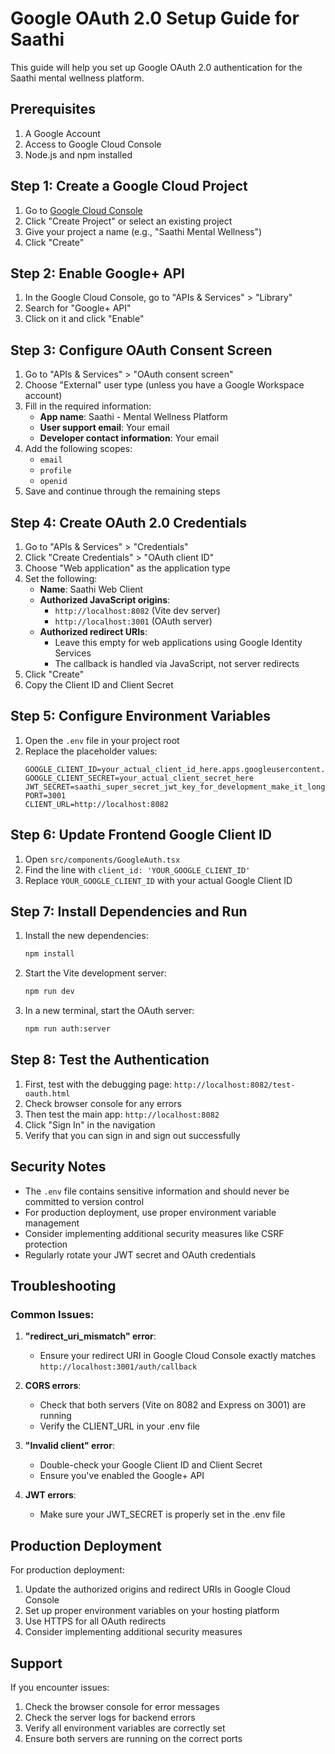 # Google OAuth 2.0 Setup Guide for Saathi

This guide will help you set up Google OAuth 2.0 authentication for the Saathi mental wellness platform.

## Prerequisites

1. A Google Account
2. Access to Google Cloud Console
3. Node.js and npm installed

## Step 1: Create a Google Cloud Project

1. Go to [Google Cloud Console](https://console.cloud.google.com/)
2. Click "Create Project" or select an existing project
3. Give your project a name (e.g., "Saathi Mental Wellness")
4. Click "Create"

## Step 2: Enable Google+ API

1. In the Google Cloud Console, go to "APIs & Services" > "Library"
2. Search for "Google+ API"
3. Click on it and click "Enable"

## Step 3: Configure OAuth Consent Screen

1. Go to "APIs & Services" > "OAuth consent screen"
2. Choose "External" user type (unless you have a Google Workspace account)
3. Fill in the required information:
   - **App name**: Saathi - Mental Wellness Platform
   - **User support email**: Your email
   - **Developer contact information**: Your email
4. Add the following scopes:
   - `email`
   - `profile`
   - `openid`
5. Save and continue through the remaining steps

## Step 4: Create OAuth 2.0 Credentials

1. Go to "APIs & Services" > "Credentials"
2. Click "Create Credentials" > "OAuth client ID"
3. Choose "Web application" as the application type
4. Set the following:
   - **Name**: Saathi Web Client
   - **Authorized JavaScript origins**: 
     - `http://localhost:8082` (Vite dev server)
     - `http://localhost:3001` (OAuth server)
   - **Authorized redirect URIs**: 
     - Leave this empty for web applications using Google Identity Services
     - The callback is handled via JavaScript, not server redirects
5. Click "Create"
6. Copy the Client ID and Client Secret

## Step 5: Configure Environment Variables

1. Open the `.env` file in your project root
2. Replace the placeholder values:
   ```env
   GOOGLE_CLIENT_ID=your_actual_client_id_here.apps.googleusercontent.com
   GOOGLE_CLIENT_SECRET=your_actual_client_secret_here
   JWT_SECRET=saathi_super_secret_jwt_key_for_development_make_it_long_and_random_2024
   PORT=3001
   CLIENT_URL=http://localhost:8082
   ```

## Step 6: Update Frontend Google Client ID

1. Open `src/components/GoogleAuth.tsx`
2. Find the line with `client_id: 'YOUR_GOOGLE_CLIENT_ID'`
3. Replace `YOUR_GOOGLE_CLIENT_ID` with your actual Google Client ID

## Step 7: Install Dependencies and Run

1. Install the new dependencies:
   ```bash
   npm install
   ```

2. Start the Vite development server:
   ```bash
   npm run dev
   ```

3. In a new terminal, start the OAuth server:
   ```bash
   npm run auth:server
   ```

## Step 8: Test the Authentication

1. First, test with the debugging page: `http://localhost:8082/test-oauth.html`
2. Check browser console for any errors
3. Then test the main app: `http://localhost:8082`
4. Click "Sign In" in the navigation
5. Verify that you can sign in and sign out successfully

## Security Notes

- The `.env` file contains sensitive information and should never be committed to version control
- For production deployment, use proper environment variable management
- Consider implementing additional security measures like CSRF protection
- Regularly rotate your JWT secret and OAuth credentials

## Troubleshooting

### Common Issues:

1. **"redirect_uri_mismatch" error**: 
   - Ensure your redirect URI in Google Cloud Console exactly matches `http://localhost:3001/auth/callback`

2. **CORS errors**: 
   - Check that both servers (Vite on 8082 and Express on 3001) are running
   - Verify the CLIENT_URL in your .env file

3. **"Invalid client" error**: 
   - Double-check your Google Client ID and Client Secret
   - Ensure you've enabled the Google+ API

4. **JWT errors**: 
   - Make sure your JWT_SECRET is properly set in the .env file

## Production Deployment

For production deployment:

1. Update the authorized origins and redirect URIs in Google Cloud Console
2. Set up proper environment variables on your hosting platform
3. Use HTTPS for all OAuth redirects
4. Consider implementing additional security measures

## Support

If you encounter issues:
1. Check the browser console for error messages
2. Check the server logs for backend errors
3. Verify all environment variables are correctly set
4. Ensure both servers are running on the correct ports